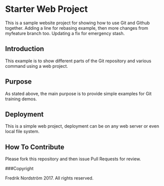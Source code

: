 # Starter Web Project


This is a sample website project for showing how to use Git and Github together. Adding a line for rebasing example, then more changes from myfeature branch too. Updating a fix for emergency stash.

## Introduction

This example is to show different parts of the Git repository and various command using a web project.

## Purpose

As stated above, the main purpose is to provide simple examples for Git training demos.

## Deployment

This is a simple web project, deployment can be on any web server or even local file system.

## How To Contribute

Please fork this repository and then issue Pull Requests for review.

###Copyright

Fredrik Nordström 2017. All rights reserved.
